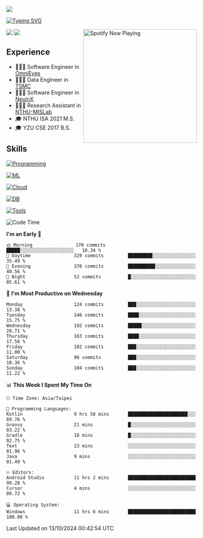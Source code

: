 ![](https://komarev.com/ghpvc/?username=peter0512lee&color=ff69b4)

[![Typing SVG](https://readme-typing-svg.herokuapp.com?color=F742BA&size=20&lines=Hi!+I'm+JYL)](https://git.io/typing-svg)

[<img src="https://spotify-now-playing.peter0512lee.vercel.app/api/spotify-playing" alt="Spotify Now Playing" width="300" align="right" />](https://open.spotify.com/user/21iyoswqgnkoe7peuesmqnhgy)

![](https://leetcard.jacoblin.cool/peter0512lee?theme=dark)
![](https://github-readme-activity-graph.vercel.app/graph?username=peter0512lee&theme=github)

## Experience
- 🧑🏻‍💻 Software Engineer in [OmniEyes](https://www.theomnieyes.com/)
- 🧑🏻‍💻 Data Engineer in [TSMC](https://www.tsmc.com/)
- 🧑🏻‍💻 Software Engineer in [NeuinX](https://neuinx.com/)
- 🧑🏻‍💻 Research Assistant in [NTHU-MISLab](https://mislab.cs.nthu.edu.tw/)
- 🎓 NTHU ISA 2021 M.S.
- 🎓 YZU CSE 2017 B.S.

## Skills
[![Programming](https://skillicons.dev/icons?i=cpp,py,kotlin)](https://skillicons.dev)

[![ML](https://skillicons.dev/icons?i=pytorch,opencv,sklearn)](https://skillicons.dev)

<!-- [![Web](https://skillicons.dev/icons?i=html,css,react,tailwind,nodejs,vite)](https://skillicons.dev) -->

[![Cloud](https://skillicons.dev/icons?i=aws,azure,docker,k8s)](https://skillicons.dev)

[![DB](https://skillicons.dev/icons?i=postgresql,firebase,sqlite,mongodb)](https://skillicons.dev)

[![Tools](https://skillicons.dev/icons?i=git,github,githubactions,vscode,postman,anaconda,androidstudio)](https://skillicons.dev)

<!--
<table><tr><td valign="top" width="50%">

<img src="https://github-readme-stats-sigma-five.vercel.app/api?username=peter0512lee&hide_border=true&show_icons=true&locale=en&layout=compact&theme=dracula" align="left" style="width: 100%" />

</td><td valign="top" width="50%">

<img src="https://github-readme-stats-sigma-five.vercel.app/api/top-langs?username=peter0512lee&hide_border=true&show_icons=true&locale=en&layout=compact&theme=dracula" align="left" style="width: 100%" />

</td></tr></table>  
-->

<!--START_SECTION:waka-->
![Code Time](http://img.shields.io/badge/Code%20Time-1%2C324%20hrs%2014%20mins-blue)

**I'm an Early 🐤** 

```text
🌞 Morning                170 commits         █████░░░░░░░░░░░░░░░░░░░░   18.34 % 
🌆 Daytime                329 commits         █████████░░░░░░░░░░░░░░░░   35.49 % 
🌃 Evening                376 commits         ██████████░░░░░░░░░░░░░░░   40.56 % 
🌙 Night                  52 commits          █░░░░░░░░░░░░░░░░░░░░░░░░   05.61 % 
```
📅 **I'm Most Productive on Wednesday** 

```text
Monday                   124 commits         ███░░░░░░░░░░░░░░░░░░░░░░   13.38 % 
Tuesday                  146 commits         ████░░░░░░░░░░░░░░░░░░░░░   15.75 % 
Wednesday                192 commits         █████░░░░░░░░░░░░░░░░░░░░   20.71 % 
Thursday                 163 commits         ████░░░░░░░░░░░░░░░░░░░░░   17.58 % 
Friday                   102 commits         ███░░░░░░░░░░░░░░░░░░░░░░   11.00 % 
Saturday                 96 commits          ███░░░░░░░░░░░░░░░░░░░░░░   10.36 % 
Sunday                   104 commits         ███░░░░░░░░░░░░░░░░░░░░░░   11.22 % 
```


📊 **This Week I Spent My Time On** 

```text
🕑︎ Time Zone: Asia/Taipei

💬 Programming Languages: 
Kotlin                   9 hrs 58 mins       ██████████████████████░░░   89.76 % 
Groovy                   21 mins             █░░░░░░░░░░░░░░░░░░░░░░░░   03.22 % 
Gradle                   18 mins             █░░░░░░░░░░░░░░░░░░░░░░░░   02.75 % 
Text                     13 mins             ░░░░░░░░░░░░░░░░░░░░░░░░░   01.96 % 
Java                     9 mins              ░░░░░░░░░░░░░░░░░░░░░░░░░   01.49 % 

🔥 Editors: 
Android Studio           11 hrs 2 mins       █████████████████████████   99.28 % 
Cursor                   4 mins              ░░░░░░░░░░░░░░░░░░░░░░░░░   00.72 % 

💻 Operating System: 
Windows                  11 hrs 6 mins       █████████████████████████   100.00 % 
```


 Last Updated on 13/10/2024 00:42:54 UTC
<!--END_SECTION:waka-->


<!--
**peter0512lee/peter0512lee** is a ✨ _special_ ✨ repository because its `README.md` (this file) appears on your GitHub profile.

